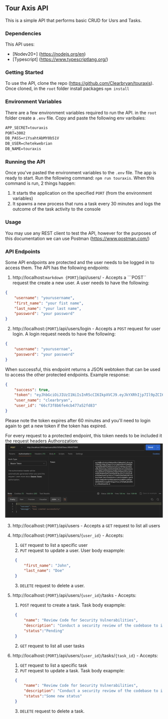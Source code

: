 ## Tour Axis API
This is a simple API that performs basic CRUD for Usrs and Tasks.

### Dependencies
This API uses:
- [Nodev20+] (https://nodejs.org/en) 
- [Typescript] (https://www.typescriptlang.org/)

### Getting Started
To use the API, clone the repo (https://github.com/Clearbryan/touraxis). Once cloned, in the ```root```  folder install packages ```npm install ```

### Environment Variables
There are a few environment variables required to run the API. in the ```root``` folder create a ```.env``` file.
Copy and paste the following env varibales:
```markdown
APP_SECRET=touraxis
PORT=3002
DB_PASS=riYsahtAbMY0b51V
DB_USER=chetekwebrian
DB_NAME=touraxis
```

### Running the API
Once you've pasted the environment variables to the ```.env``` file. The app is ready to start. Run the following command:
```npm run touraxis```. When this command is run, 2 things happen:
1. It starts the application on the specified ```PORT``` (from the environment variables)
2. It spawns a new process that runs a task every 30 minutes and logs the outcome of the task activity to the console

### Usage
You may use any REST client to test the API, however for the purposes of this documentation we can use Postman (https://www.postman.com/)

### API Endpoints
Some API endpoints are protected and the user needs to be logged in to access them. The API has the following endpoints:

1. http://localhost:```markdown {PORT}```/api/users/ - Accepts a ```POST`` request the create a new user. A user needs to have the following: 
```json
{
    "username": "yourusername",
    "first_name": "your fist name",
    "last_name": "your last name",
    "password": "your password"
}
``` 
2. http://localhost:```{PORT}```/api/users/login - Accepts a ```POST``` request for user login. A login request needs to have the following: 
```json
{
    "username": "yourusernae",
    "password": "your password"
}
``` 
When successful, this endpoint returns a JSON webtoken that can be used to access the other protected endpoints. Example response: 
```json
{
    "success": true,
    "token": "eyJhbGciOiJIUzI1NiIsInR5cCI6IkpXVCJ9.eyJkYXRhIjp7Il9pZCI6IjY2Y2YzZjhiNmZlNGNiNDc3YTUyZmQ4MyIsInVzZXJuYW1lIjoiY2xlYXJicnlhbiIsImZpcnN0X25hbWUiOiJCcmlhbiIsImxhc3RfbmFtZSI6IkNoZXRla3dlIiwicGFzc3dvcmQiOiIkMmEkMTAkZ2lDOTQwREFiYUdEY2N4TXRuVU40ZUhaZTZBLzhrdm9nbWlDUU9pdk9xLmtxUTU5b2N5Qi4iLCJfX3YiOjB9LCJpYXQiOjE3MjQ4NjU0OTIsImV4cCI6MTcyNDg2OTA5Mn0.nUcBxvyYeH0YfQ10bX-aYh_J0FduEN-wbAsy4wmxLfU",
    "user_name": "clearbryan",
    "user_id": "66cf3f8b6fe4cb477a52fd83"
}
```
Please note the token expires after 60 minutes and you'll need to login again to get a new token if the token has expired.

For every request to a protected endpoint, this token needs to be included it the request headers Authorozation: 
![title](Images/postman.jpg)

3. http://localhost:```{PORT}```/api/users - Accepts a ```GET``` request to list all users

4. http://localhost:```{PORT}```/api/users/```{user_id}``` - Accepts: 
    1. ```GET``` request to list  a specific user
    2. ```PUT``` request to update a user. User body exapmple:
   ```json
    {
        "first_name": "John",
        "last_name": "Doe"
    }
   ```
    3. ```DELETE``` request to delete a user.

5. http://localhost:```{PORT}```/api/users/```{user_id}```/tasks - Accepts:
   1. ```POST``` request to create a task. Task body exapmple:
   ```json
    {
        "name": "Review Code for Security Vulnerabilities",
        "description": "Conduct a security review of the codebase to identify and address potential vulnerabilities.",
        "status":"Pending"
    }
   ```
   2. ```GET``` request to list all user tasks

6. http://localhost:```{PORT}```/api/users/```{user_id}```/tasks/```{task_id}``` - Accepts: 
    1. ```GET``` request to list  a specific task
    2. ```PUT``` request to update a task. Task body exapmple:
   ```json
    {
        "name": "Review Code for Security Vulnerabilities",
        "description": "Conduct a security review of the codebase to identify and address potential vulnerabilities.",
        "status":"Some new status"
    }
   ```
    3. ```DELETE``` request to delete a task.


